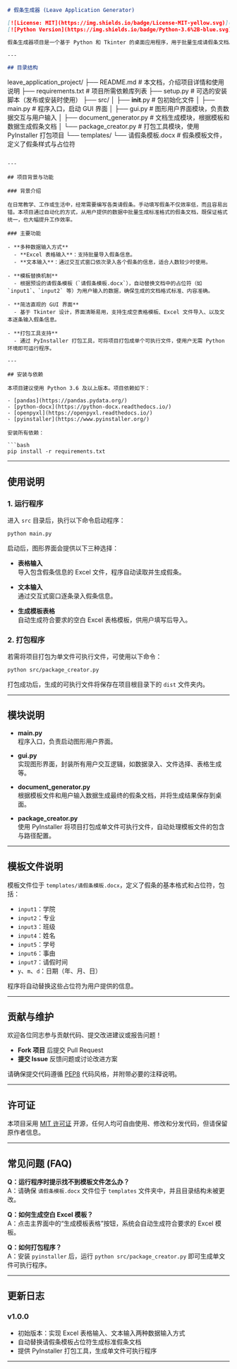 
```markdown
# 假条生成器 (Leave Application Generator)

[![License: MIT](https://img.shields.io/badge/License-MIT-yellow.svg)](LICENSE)
[![Python Version](https://img.shields.io/badge/Python-3.6%2B-blue.svg)](https://www.python.org/)

假条生成器项目是一个基于 Python 和 Tkinter 的桌面应用程序，用于批量生成请假条文档。项目支持 Excel 表格输入和文本输入两种方式，用户可以根据需求灵活生成假条。生成的假条会自动保存到桌面，方便快速打印或分发。此外，本项目还提供了 PyInstaller 打包工具，可以将项目打包为单文件可执行文件，便于在没有 Python 环境的电脑上运行。

---

## 目录结构

```
leave_application_project/
├── README.md              # 本文档，介绍项目详情和使用说明
├── requirements.txt       # 项目所需依赖库列表
├── setup.py               # 可选的安装脚本（发布或安装时使用）
├── src/
│   ├── __init__.py        # 包初始化文件
│   ├── main.py            # 程序入口，启动 GUI 界面
│   ├── gui.py             # 图形用户界面模块，负责数据交互与用户输入
│   ├── document_generator.py  # 文档生成模块，根据模板和数据生成假条文档
│   └── package_creator.py       # 打包工具模块，使用 PyInstaller 打包项目
└── templates/
    └── 请假条模板.docx     # 假条模板文件，定义了假条样式与占位符
```

---

## 项目背景与功能

### 背景介绍

在日常教学、工作或生活中，经常需要编写各类请假条。手动填写假条不仅效率低，而且容易出错。本项目通过自动化的方式，从用户提供的数据中批量生成标准格式的假条文档，既保证格式统一，也大幅提升工作效率。

### 主要功能

- **多种数据输入方式**
  - **Excel 表格输入**：支持批量导入假条信息。
  - **文本输入**：通过交互式窗口依次录入各个假条的信息，适合人数较少时使用。

- **模板替换机制**
  - 根据预设的请假条模板（`请假条模板.docx`），自动替换文档中的占位符（如 `input1`、`input2` 等）为用户输入的数据，确保生成的文档格式标准、内容准确。

- **简洁直观的 GUI 界面**
  - 基于 Tkinter 设计，界面清晰易用，支持生成空表格模板、Excel 文件导入、以及文本逐条输入假条信息。

- **打包工具支持**
  - 通过 PyInstaller 打包工具，可将项目打包成单个可执行文件，使用户无需 Python 环境即可运行程序。

---

## 安装与依赖

本项目建议使用 Python 3.6 及以上版本。项目依赖如下：

- [pandas](https://pandas.pydata.org/)
- [python-docx](https://python-docx.readthedocs.io/)
- [openpyxl](https://openpyxl.readthedocs.io/)
- [pyinstaller](https://www.pyinstaller.org/)

安装所有依赖：

```bash
pip install -r requirements.txt
```

---

## 使用说明

### 1. 运行程序

进入 `src` 目录后，执行以下命令启动程序：

```bash
python main.py
```

启动后，图形界面会提供以下三种选择：

- **表格输入**  
  导入包含假条信息的 Excel 文件，程序自动读取并生成假条。

- **文本输入**  
  通过交互式窗口逐条录入假条信息。

- **生成模板表格**  
  自动生成符合要求的空白 Excel 表格模板，供用户填写后导入。

### 2. 打包程序

若需将项目打包为单文件可执行文件，可使用以下命令：

```bash
python src/package_creator.py
```

打包成功后，生成的可执行文件将保存在项目根目录下的 `dist` 文件夹内。

---

## 模块说明

- **main.py**  
  程序入口，负责启动图形用户界面。

- **gui.py**  
  实现图形界面，封装所有用户交互逻辑，如数据录入、文件选择、表格生成等。

- **document_generator.py**  
  根据模板文件和用户输入数据生成最终的假条文档，并将生成结果保存到桌面。

- **package_creator.py**  
  使用 PyInstaller 将项目打包成单文件可执行文件，自动处理模板文件的包含与路径配置。

---

## 模板文件说明

模板文件位于 `templates/请假条模板.docx`，定义了假条的基本格式和占位符，包括：

- `input1`：学院  
- `input2`：专业  
- `input3`：班级  
- `input4`：姓名  
- `input5`：学号  
- `input6`：事由  
- `input7`：请假时间  
- `y`、`m`、`d`：日期（年、月、日）

程序将自动替换这些占位符为用户提供的信息。

---

## 贡献与维护

欢迎各位同志参与贡献代码、提交改进建议或报告问题！

- **Fork 项目** 后提交 Pull Request
- **提交 Issue** 反馈问题或讨论改进方案

请确保提交代码遵循 [PEP8](https://www.python.org/dev/peps/pep-0008/) 代码风格，并附带必要的注释说明。

---

## 许可证

本项目采用 [MIT 许可证](LICENSE) 开源，任何人均可自由使用、修改和分发代码，但请保留原作者信息。

---

## 常见问题 (FAQ)

**Q：运行程序时提示找不到模板文件怎么办？**  
A：请确保 `请假条模板.docx` 文件位于 `templates` 文件夹中，并且目录结构未被更改。

**Q：如何生成空白 Excel 模板？**  
A：点击主界面中的“生成模板表格”按钮，系统会自动生成符合要求的 Excel 模板。

**Q：如何打包程序？**  
A：安装 `pyinstaller` 后，运行 `python src/package_creator.py` 即可生成单文件可执行程序。

---

## 更新日志

### v1.0.0

- 初始版本：实现 Excel 表格输入、文本输入两种数据输入方式
- 自动替换请假条模板占位符生成标准假条文档
- 提供 PyInstaller 打包工具，生成单文件可执行程序

---
